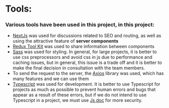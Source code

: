 <!-- FOR READING DOCUMENT PRESS: CTRL + SHIFT + V -->

# Tools:

### Various tools have been used in this project, in this project:

- [NextJs](https://nextjs.org/docs) was used for discussions related to SEO and routing, as well as using the attractive feature of **server components**
- [Redux Tool Kit](https://redux-toolkit.js.org/) was used to share information between components
- [Sass](https://sass-lang.com/) was used for styling. In general, for large projects, it is better to use css preprocessors and avoid css in js due to performance and caching issues, but in general, this issue is a trade off and it is better to make the final decision in consultation with the team members.
- To send the request to the server, the [Axios](https://axios-http.com/docs/intro) library was used, which has many features and we can use them
- [Typescript](https://www.typescriptlang.org/) was used for development. It is better to use Typescript for projects as much as possible to prevent human errors and bugs that appear as a result of these errors, but if we do not intend to use Typescript in a project, we must use [Js doc](https://jsdoc.app/) for more security.
